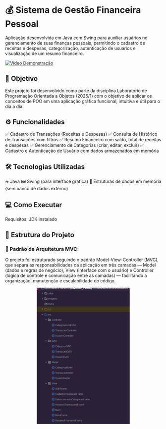 # 💰 Sistema de Gestão Financeira Pessoal 
Aplicação desenvolvida em Java com Swing para auxiliar usuários no gerenciamento de suas finanças pessoais, permitindo o cadastro de receitas e despesas, categorização, autenticação de usuários e visualização de um resumo financeiro.

[![Vídeo Demonstração](https://img.youtube.com/vi/8lvvXZ__8yI&t=5s/mqdefault.jpg)](https://www.youtube.com/watch?v=8lvvXZ__8yI&t=5s)

## 📌 Objetivo
Este projeto foi desenvolvido como parte da disciplina Laboratório de Programação Orientada a Objetos (2025/1) com o objetivo de aplicar os conceitos de POO em uma aplicação gráfica funcional, intuitiva e útil para o dia a dia.

## ⚙️ Funcionalidades
✅ Cadastro de Transações (Receitas e Despesas)
✅ Consulta de Histórico de Transações com filtros
✅ Resumo Financeiro com saldo, total de receitas e despesas
✅ Gerenciamento de Categorias (criar, editar, excluir)
✅ Cadastro e Autenticação de Usuário com dados armazenados em memória

## 🛠️ Tecnologias Utilizadas
☕ Java
🖼️ Swing (para interface gráfica)
🧠 Estruturas de dados em memória (sem banco de dados externo)

## 💻 Como Executar
Requisitos: JDK instalado


## 📂 Estrutura do Projeto
### 🔄 Padrão de Arquitetura MVC:
O projeto foi estruturado seguindo o padrão Model-View-Controller (MVC), que separa as responsabilidades da aplicação em três camadas — Model (dados e regras de negócio), View (interface com o usuário) e Controller (lógica de controle e comunicação entre as camadas) — facilitando a organização, manutenção e escalabilidade do código.
<p align="center">
  <img src="./midia/estrutura.png" alt="Tela Principal" width="300"/>
</p>

